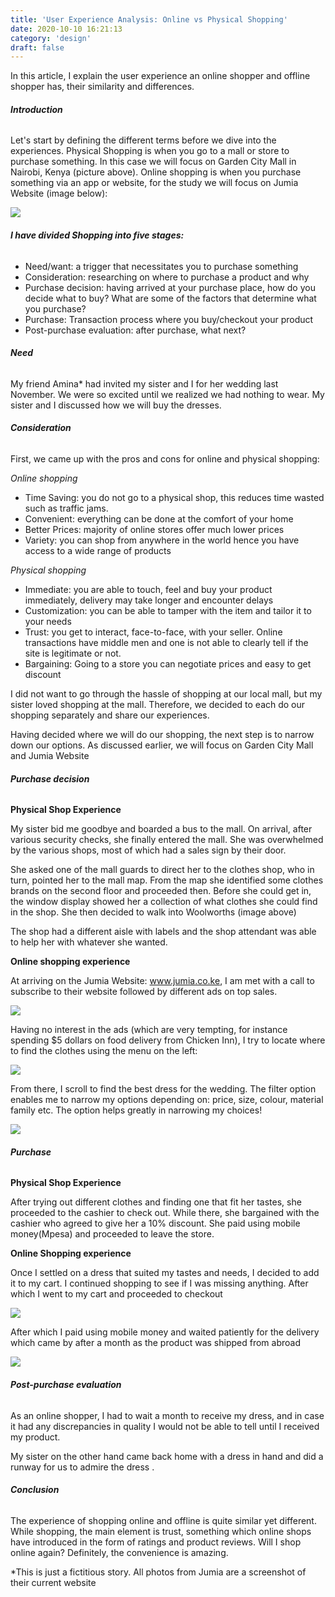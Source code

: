 ```yaml
---
title: 'User Experience Analysis: Online vs Physical Shopping'
date: 2020-10-10 16:21:13
category: 'design'
draft: false
---
```


In this article, I explain the user experience an online shopper and offline shopper has, their similarity and differences.

###### **Introduction**

Let's start by defining the different terms before we dive into the experiences. Physical Shopping is when you go to a mall or store to purchase something. In this case we will focus on Garden City Mall in Nairobi, Kenya (picture above). Online shopping is when you purchase something via an app or website, for the study we will focus on Jumia Website (image below):

![](https://github.com/BethanyJep/100DaysOfDesign/raw/master/image8.png)

###### **I have divided Shopping into five stages:**

- Need/want: a trigger that necessitates you to purchase something
- Consideration: researching on where to purchase a product and why
- Purchase decision: having arrived at your purchase place, how do you decide what to buy? What are some of the factors that determine what you purchase?
- Purchase: Transaction process where you buy/checkout your product
- Post-purchase evaluation: after purchase, what next?

###### **Need**

My friend Amina\* had invited my sister and I for her wedding last November. We were so excited until we realized we had nothing to wear. My sister and I discussed how we will buy the dresses.

###### **Consideration**

First, we came up with the pros and cons for online and physical shopping:

_Online shopping_

- Time Saving: you do not go to a physical shop, this reduces time wasted such as traffic jams.
- Convenient: everything can be done at the comfort of your home
- Better Prices: majority of online stores offer much lower prices
- Variety: you can shop from anywhere in the world hence you have access to a wide range of products

_Physical shopping_

- Immediate: you are able to touch, feel and buy your product immediately, delivery may take longer and encounter delays
- Customization: you can be able to tamper with the item and tailor it to your needs
- Trust: you get to interact, face-to-face, with your seller. Online transactions have middle men and one is not able to clearly tell if the site is legitimate or not.
- Bargaining: Going to a store you can negotiate prices and easy to get discount

I did not want to go through the hassle of shopping at our local mall, but my sister loved shopping at the mall. Therefore, we decided to each do our shopping separately and share our experiences.

Having decided where we will do our shopping, the next step is to narrow down our options. As discussed earlier, we will focus on Garden City Mall and Jumia Website

###### **Purchase decision**

**Physical Shop Experience**

My sister bid me goodbye and boarded a bus to the mall. On arrival, after various security checks, she finally entered the mall. She was overwhelmed by the various shops, most of which had a sales sign by their door.

She asked one of the mall guards to direct her to the clothes shop, who in turn, pointed her to the mall map. From the map she identified some clothes brands on the second floor and proceeded then. Before she could get in, the window display showed her a collection of what clothes she could find in the shop. She then decided to walk into Woolworths (image above)

The shop had a different aisle with labels and the shop attendant was able to help her with whatever she wanted.

**Online shopping experience**

At arriving on the Jumia Website: www.jumia.co.ke, I am met with a call to subscribe to their website followed by different ads on top sales.

![](https://github.com/BethanyJep/100DaysOfDesign/raw/master/image1.png)

Having no interest in the ads (which are very tempting, for instance spending \$5 dollars on food delivery from Chicken Inn), I try to locate where to find the clothes using the menu on the left:

![](https://github.com/BethanyJep/100DaysOfDesign/raw/master/image2.png)

From there, I scroll to find the best dress for the wedding. The filter option enables me to narrow my options depending on: price, size, colour, material family etc. The option helps greatly in narrowing my choices!

![](https://github.com/BethanyJep/100DaysOfDesign/raw/master/image6.png)

###### **Purchase**

**Physical Shop Experience**

After trying out different clothes and finding one that fit her tastes, she proceeded to the cashier to check out. While there, she bargained with the cashier who agreed to give her a 10% discount. She paid using mobile money(Mpesa) and proceeded to leave the store.

**Online Shopping experience**

Once I settled on a dress that suited my tastes and needs, I decided to add it to my cart. I continued shopping to see if I was missing anything. After which I went to my cart and proceeded to checkout

![](https://github.com/BethanyJep/100DaysOfDesign/raw/master/image7.png)

After which I paid using mobile money and waited patiently for the delivery which came by after a month as the product was shipped from abroad

![](https://github.com/BethanyJep/100DaysOfDesign/raw/master/image9.png)

###### **Post-purchase evaluation**

As an online shopper, I had to wait a month to receive my dress, and in case it had any discrepancies in quality I would not be able to tell until I received my product.

My sister on the other hand came back home with a dress in hand and did a runway for us to admire the dress
.

###### **Conclusion**

The experience of shopping online and offline is quite similar yet different. While shopping, the main element is trust, something which online shops have introduced in the form of ratings and product reviews.
Will I shop online again? Definitely, the convenience is amazing.

\*This is just a fictitious story.
All photos from Jumia are a screenshot of their current website
